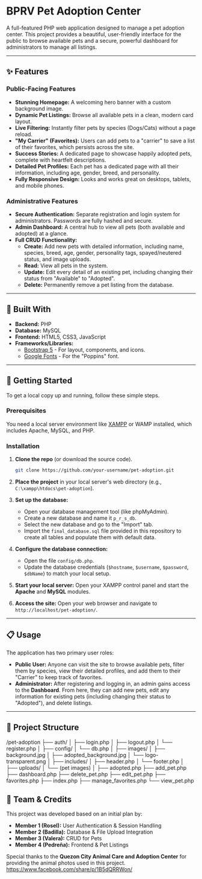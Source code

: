 # BPRV Pet Adoption Center

A full-featured PHP web application designed to manage a pet adoption center. This project provides a beautiful, user-friendly interface for the public to browse available pets and a secure, powerful dashboard for administrators to manage all listings.

---

## ✨ Features

### Public-Facing Features
*   **Stunning Homepage:** A welcoming hero banner with a custom background image.
*   **Dynamic Pet Listings:** Browse all available pets in a clean, modern card layout.
*   **Live Filtering:** Instantly filter pets by species (Dogs/Cats) without a page reload.
*   **"My Carrier" (Favorites):** Users can add pets to a "carrier" to save a list of their favorites, which persists across the site.
*   **Success Stories:** A dedicated page to showcase happily adopted pets, complete with heartfelt descriptions.
*   **Detailed Pet Profiles:** Each pet has a dedicated page with all their information, including age, gender, breed, and personality.
*   **Fully Responsive Design:** Looks and works great on desktops, tablets, and mobile phones.

### Administrative Features
*   **Secure Authentication:** Separate registration and login system for administrators. Passwords are fully hashed and secure.
*   **Admin Dashboard:** A central hub to view all pets (both available and adopted) at a glance.
*   **Full CRUD Functionality:**
    *   **Create:** Add new pets with detailed information, including name, species, breed, age, gender, personality tags, spayed/neutered status, and image uploads.
    *   **Read:** View all pets in the system.
    *   **Update:** Edit every detail of an existing pet, including changing their status from "Available" to "Adopted".
    *   **Delete:** Permanently remove a pet listing from the database.

---

## 🔧 Built With

*   **Backend:** PHP
*   **Database:** MySQL
*   **Frontend:** HTML5, CSS3, JavaScript
*   **Frameworks/Libraries:**
    *   [Bootstrap 5](https://getbootstrap.com/) - For layout, components, and icons.
    *   [Google Fonts](https://fonts.google.com/) - For the "Poppins" font.

---

## 🚀 Getting Started

To get a local copy up and running, follow these simple steps.

### Prerequisites

You need a local server environment like [XAMPP](https://www.apachefriends.org/index.html) or WAMP installed, which includes Apache, MySQL, and PHP.

### Installation

1.  **Clone the repo** (or download the source code).
    ```sh
    git clone https://github.com/your-username/pet-adoption.git
    ```
2.  **Place the project** in your local server's web directory (e.g., `C:\xampp\htdocs\pet-adoption`).

3.  **Set up the database:**
    *   Open your database management tool (like phpMyAdmin).
    *   Create a new database and name it `p_r_s_db`.
    *   Select the new database and go to the "Import" tab.
    *   Import the `final_database.sql` file provided in this repository to create all tables and populate them with default data.

4.  **Configure the database connection:**
    *   Open the file `config/db.php`.
    *   Update the database credentials (`$hostname`, `$username`, `$password`, `$dbName`) to match your local setup.

5.  **Start your local server:** Open your XAMPP control panel and start the **Apache** and **MySQL** modules.

6.  **Access the site:** Open your web browser and navigate to `http://localhost/pet-adoption/`.

---

## 📋 Usage

The application has two primary user roles:

*   **Public User:** Anyone can visit the site to browse available pets, filter them by species, view their detailed profiles, and add them to their "Carrier" to keep track of favorites.
*   **Administrator:** After registering and logging in, an admin gains access to the **Dashboard**. From here, they can add new pets, edit any information for existing pets (including changing their status to "Adopted"), and delete listings.

---

## 📁 Project Structure
/pet-adoption
├── auth/
│   ├── login.php
│   ├── logout.php
│   └── register.php
│
├── config/
│   └── db.php
│
├── images/
│   ├── background.jpg
│   ├── adopted_background.jpg
│   └── logo-transparent.png
│
├── includes/
│   ├── header.php
│   └── footer.php
│
├── uploads/
│   └── (pet images)
│
├── adopted.php
├── add_pet.php
├── dashboard.php
├── delete_pet.php
├── edit_pet.php
├── favorites.php
├── index.php
├── manage_favorites.php
└── view_pet.php

## 👥 Team & Credits

This project was developed based on an initial plan by:

*   **Member 1 (Rosel):** User Authentication & Session Handling
*   **Member 2 (Badilla):** Database & File Upload Integration
*   **Member 3 (Valera):** CRUD for Pets
*   **Member 4 (Pedreña):** Frontend & Pet Listings

Special thanks to the **Quezon City Animal Care and Adoption Center** for providing the animal photos used in this project. 
https://www.facebook.com/share/p/1B5dQRRWon/
